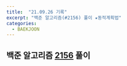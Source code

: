 ```yaml
---
title:  "21.09.26 기록"
excerpt: "백준 알고리즘(#2156) 풀이 ★동적계획법"
categories:
  - BAEKJOON
---
```


## 백준 알고리즘 [2156](https://www.acmicpc.net/problem/2156) 풀이
